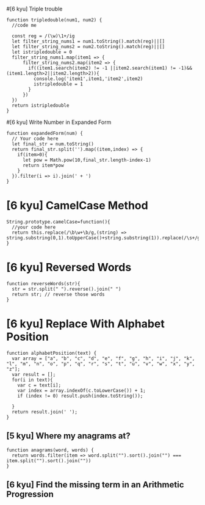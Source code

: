 #[6 kyu] Triple trouble
```
function tripledouble(num1, num2) {
  //code me
  
  const reg = /(\w)\1+/ig
  let filter_string_nums1 = num1.toString().match(reg)||[]
  let filter_string_nums2 = num2.toString().match(reg)||[]
  let istripledouble = 0
  filter_string_nums1.map(item1 => {
      filter_string_nums2.map(item2 => {
        if((item1.search(item2) != -1 ||item2.search(item1) != -1)&&(item1.length>2||item2.length>2)){
          console.log('item1',item1,'item2',item2)
          istripledouble = 1
        }
      })
  })
  return istripledouble
}
```

#[6 kyu] Write Number in Expanded Form
```
function expandedForm(num) {
  // Your code here
  let final_str = num.toString()
  return final_str.split('').map((item,index) => {
    if(item>0){
      let pow = Math.pow(10,final_str.length-index-1)
      return item*pow
    }
  }).filter(i => i).join(' + ')
}
```

# [6 kyu] CamelCase Method

```
String.prototype.camelCase=function(){
  //your code here
  return this.replace(/\b\w+\b/g,(string) => string.substring(0,1).toUpperCase()+string.substring(1)).replace(/\s+/g,"")
}
```

# [6 kyu] Reversed Words

```
function reverseWords(str){
  str = str.split(" ").reverse().join(" ")
  return str; // reverse those words
}
```

# [6 kyu] Replace With Alphabet Position

```
function alphabetPosition(text) {
  var array = ["a", "b", "c", "d", "e", "f", "g", "h", "i", "j", "k", "l", "m", "n", "o", "p", "q", "r", "s", "t", "u", "v", "w", "x", "y", "z"];
  var result = [];
  for(i in text){
    var c = text[i];
    var index = array.indexOf(c.toLowerCase()) + 1;
    if (index != 0) result.push(index.toString());
    
  }
  return result.join(' ');
}
```

## [5 kyu] Where my anagrams at?
```
function anagrams(word, words) {
  return words.filter(item => word.split("").sort().join("") === item.split("").sort().join(""))
}
```
## [6 kyu] Find the missing term in an Arithmetic Progression
```

```


